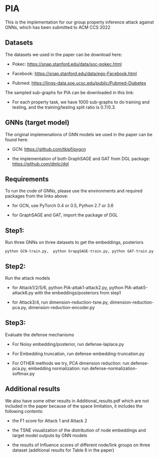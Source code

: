 # PIA

This is the implementation for our group property inference attack against GNNs, which has been submitted to ACM CCS 2022

## Datasets

The datasets we used in the paper can be download here:

- Pokec: https://snap.stanford.edu/data/soc-pokec.html

- Facebook: https://snap.stanford.edu/data/ego-Facebook.html

- Pubmed: https://linqs-data.soe.ucsc.edu/public/Pubmed-Diabetes

The sampled sub-graphs for PIA can be downloaded in this link: 

- For each property task, we have 1000 sub-graphs to do training and testing, and the training/testing split ratio is 0.7/0.3.


## GNNs (target model)

The original implemenations of GNN models we used in the paper can be found here:

- GCN: https://github.com/tkipf/pygcn

- the implementation of both GraphSAGE and GAT from DGL package: https://github.com/dmlc/dgl

## Requirements

To run the code of GNNs, please use the environments and required packages from the links above:

 - for GCN, use PyTorch 0.4 or 0.5, Python 2.7 or 3.6

 - for GraphSAGE and GAT, import the package of DGL

## Step1: 

Run three GNNs on three datasets to get the embeddings, posteriors

    python GCN-train.py,  python GrapgSAGE-train.py, python GAT-train.py  

## Step2: 

Run the attack models

- for Attack1/2/5/6, 
    python PIA-attak1-attack2.py, python PIA-attak5-attack6.py with the embeddings/posteriors from step1

- for Attack3/4, run dimension-reduction-tsne.py, dimension-reduction-pca.py, dimension-reduction-encoder.py
 
## Step3: 

Evaluate the defense mechanisms

- For Noisy embedding/posterior, run defense-laplace.py

- For Embedding truncation, run defense-embedding-truncation.py

- For OTHER methods we try, PCA dimension reduction: run defense-pca.py, embedding normalization: run defense-normalization-softmax.py

## Additional results

We also have some other results in Additional_results.pdf which are not included in the paper because of the space limitation, it includes the following contents:

- the F1 score for Attack 1 and Attack 2
 
- the TSNE visualization of the distribution of node embeddings and target model outputs by GNN models 

- the results of Influence scores of different node/link groups on three dataset (additional results for Table 6 in the paper)



